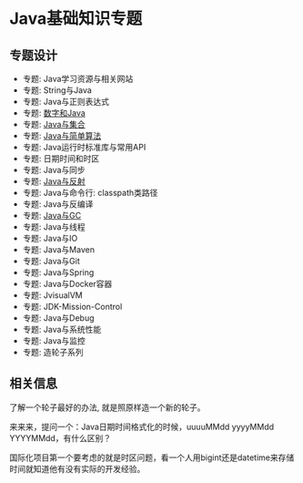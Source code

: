 # Java基础知识专题


## 专题设计

- 专题: Java学习资源与相关网站
- 专题: String与Java
- 专题: Java与正则表达式
- 专题: [数字和Java](./Java_and_Number/README.md)
- 专题: [Java与集合](./data_structure/README.md)
- 专题: [Java与简单算法](./algorithm/README.md)
- 专题: Java运行时标准库与常用API
- 专题: 日期时间和时区
- 专题: Java与同步
- 专题: [Java与反射](./Java_Reflect/README.md)
- 专题: Java与命令行: classpath类路径
- 专题: Java与反编译
- 专题: [Java与GC](./Java_GC/README.md)
- 专题: Java与线程
- 专题: Java与IO
- 专题: Java与Maven
- 专题: Java与Git
- 专题: Java与Spring
- 专题: Java与Docker容器
- 专题: JvisualVM
- 专题: JDK-Mission-Control
- 专题: Java与Debug
- 专题: Java与系统性能
- 专题: Java与监控
- 专题: 造轮子系列



## 相关信息

了解一个轮子最好的办法, 就是照原样造一个新的轮子。


来来来，提问一个：Java日期时间格式化的时候，uuuuMMdd  yyyyMMdd  YYYYMMdd，有什么区别？


国际化项目第一个要考虑的就是时区问题，看一个人用bigint还是datetime来存储时间就知道他有没有实际的开发经验。



